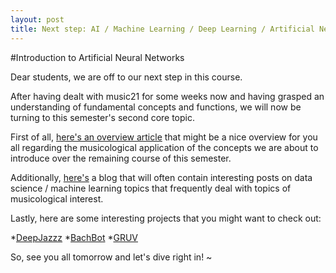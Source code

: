 ```yaml
---
layout: post
title: Next step: AI / Machine Learning / Deep Learning / Artificial Neural Networks in Music Research
---
```


#Introduction to Artificial Neural Networks 

Dear students,
we are off to our next step in this course.

After having dealt with music21 for some weeks now and having grasped an understanding of fundamental concepts and functions, we will now be turning to this semester's second core topic.

First of all, [here's an overview article](https://towardsdatascience.com/neural-networks-for-music-a-journey-through-its-history-91f93c3459fb) that might be a nice overview for you all regarding the musicological application of the concepts we are about to introduce over the remaining course of this semester.


Additionally, [here's](www.towardsdatascience.com) a blog that will often contain interesting posts on data science / machine learning topics that frequently deal with topics of musicological interest.


Lastly, here are some interesting projects that you might want to check out:

*[DeepJazzz](https://deepjazz.io)
*[BachBot](https://github.com/feynmanliang/bachbot/)
*[GRUV](https://github.com/MattVitelli/GRUV)

So, see you all tomorrow and let's dive right in!
~                                                       
